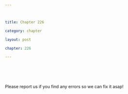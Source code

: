 ```yaml
---



title: Chapter 226

category: chapter

layout: post

chapter: 226

---
```




<br><br><br><br>
Please report us if you find any errors so we can fix it asap!